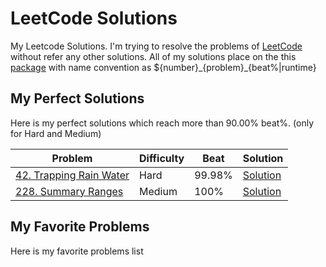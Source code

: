 # LeetCode Solutions
My Leetcode Solutions. I'm trying to resolve the problems of [LeetCode](https://leetcode.com/problemset/all/) without refer any other solutions. All of my solutions place on the this [package](https://github.com/extremania/leetcode/tree/master/leetcode/src/com/github/extermania/leetcode) with name convention as ${number}\_{problem}\_{beat%|runtime}

## My Perfect Solutions
Here is my perfect solutions which reach more than 90.00% beat%. (only for Hard and Medium)

|Problem|Difficulty|Beat|Solution|  
|-------|----------|----|--------|
|[42. Trapping Rain Water](https://leetcode.com/problems/trapping-rain-water/)|Hard|99.98%|[Solution](https://github.com/extremania/leetcode/blob/master/leetcode/src/com/github/extermania/leetcode/%240042_Trapping_Rain_Water_99_98.java)|
|[228. Summary Ranges](https://leetcode.com/problems/summary-ranges/)|Medium|100%|[Solution](https://github.com/extremania/leetcode/blob/master/leetcode/src/com/github/extermania/leetcode/%240228_Summary_Ranges_100.java)|


## My Favorite Problems
Here is my favorite problems list

